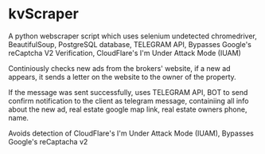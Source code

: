 # kvScraper
 
A python webscraper script which uses selenium undetected chromedriver, BeautifulSoup, PostgreSQL database, TELEGRAM API, Bypasses Google's reCaptcha V2 Verification, CloudFlare's I'm Under Attack Mode (IUAM)

Continiously checks new ads from the brokers' website, if a new ad appears, it sends a letter on the website to the owner of the property.

If the message was sent successfully, uses TELEGRAM API, BOT to send confirm notification to the client as telegram message, containiing all info about the new ad, real estate google map link, real estate owners phone, name.

Avoids detection of CloudFlare's I'm Under Attack Mode (IUAM), Bypasses Google's reCaptacha v2
